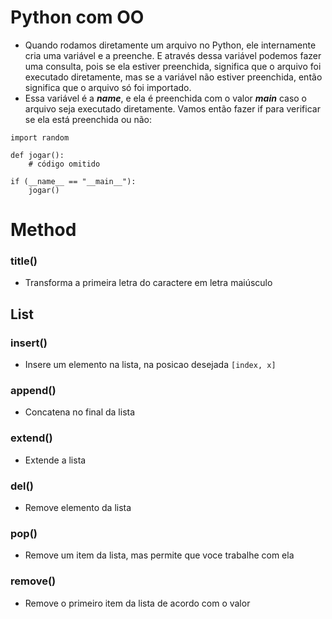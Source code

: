 # Python com OO
- Quando rodamos diretamente um arquivo no Python, ele internamente cria uma variável e a preenche. E através dessa variável podemos fazer uma consulta, pois se ela estiver preenchida, significa que o arquivo foi executado diretamente, mas se a variável não estiver preenchida, então significa que o arquivo só foi importado.
- Essa variável é a *__name__*, e ela é preenchida com o valor *__main__* caso o arquivo seja executado diretamente. Vamos então fazer if para verificar se ela está preenchida ou não:

```
import random

def jogar():
    # código omitido

if (__name__ == "__main__"):
    jogar()
```

# Method
### title() 
- Transforma a primeira letra do caractere em letra maiúsculo

## List
### insert() 
- Insere um elemento na lista, na posicao desejada ```[index, x]```
### append()
- Concatena no final da lista
### extend()
- Extende a lista 
### del()
- Remove elemento da lista
### pop()
- Remove um item da lista, mas permite que voce trabalhe com ela
###  remove()
- Remove o primeiro item da lista de acordo com o valor